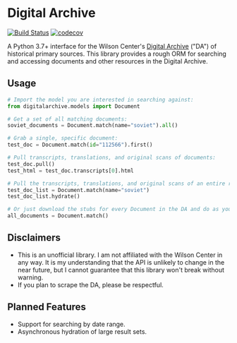 
# Digital Archive

[![Build Status](https://travis-ci.com/epikulski/digitalarchive.svg?token=DF1254Zmz3xWHziFRx2x&branch=master)](https://travis-ci.com/epikulski/digitalarchive)
[![codecov](https://codecov.io/gh/epikulski/digitalarchive/branch/master/graph/badge.svg?token=UOd5l8vX6b)](https://codecov.io/gh/epikulski/digitalarchive)

A Python 3.7+ interface for the Wilson Center's [Digital Archive](https://digitalarchive.wilsoncenter.org) ("DA") of historical primary sources. This library provides a rough ORM for searching and accessing documents and other resources in the Digital Archive. 

## Usage

```python
# Import the model you are interested in searching against:
from digitalarchive.models import Document 

# Get a set of all matching documents:
soviet_documents = Document.match(name="soviet").all()

# Grab a single, specific document:
test_doc = Document.match(id="112566").first()

# Pull transcripts, translations, and original scans of documents:
test_doc.pull()
test_html = test_doc.transcripts[0].html

# Pull the transcripts, translations, and original scans of an entire resultset:
test_doc_list = Document.match(name="soviet")
test_doc_list.hydrate()

# Or just download the stubs for every Document in the DA and do as you please:
all_documents = Document.match()
```

## Disclaimers
* This is an unofficial library. I am not affiliated with the Wilson Center in any way. It is my understanding that the API is unlikely to change in the near future, but I cannot guarantee that this library won't break without warning. 
* If you plan to scrape the DA, please be respectful. 

## Planned Features
* Support for searching by date range. 
* Asynchronous hydration of large result sets.

